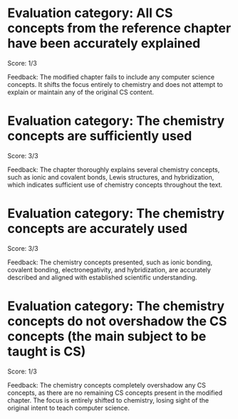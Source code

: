 # Evaluation category: All CS concepts from the reference chapter have been accurately explained

Score: 1/3

Feedback: The modified chapter fails to include any computer science concepts. It shifts the focus entirely to chemistry and does not attempt to explain or maintain any of the original CS content.

# Evaluation category: The chemistry concepts are sufficiently used

Score: 3/3

Feedback: The chapter thoroughly explains several chemistry concepts, such as ionic and covalent bonds, Lewis structures, and hybridization, which indicates sufficient use of chemistry concepts throughout the text.

# Evaluation category: The chemistry concepts are accurately used

Score: 3/3

Feedback: The chemistry concepts presented, such as ionic bonding, covalent bonding, electronegativity, and hybridization, are accurately described and aligned with established scientific understanding.

# Evaluation category: The chemistry concepts do not overshadow the CS concepts (the main subject to be taught is CS)

Score: 1/3

Feedback: The chemistry concepts completely overshadow any CS concepts, as there are no remaining CS concepts present in the modified chapter. The focus is entirely shifted to chemistry, losing sight of the original intent to teach computer science.

